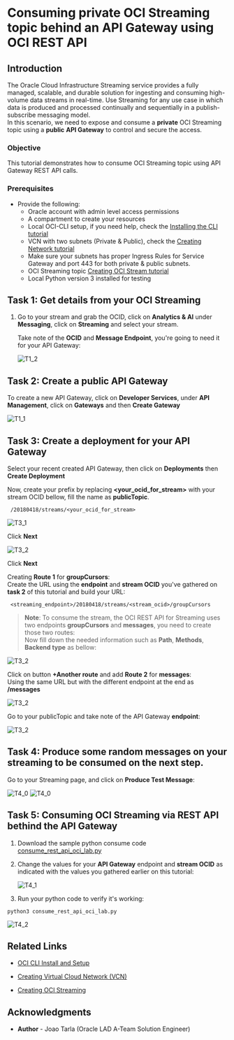 
# Consuming private OCI Streaming topic behind an API Gateway using OCI REST API


## Introduction

The Oracle Cloud Infrastructure Streaming service provides a fully managed, scalable, and durable solution for ingesting and consuming high-volume data streams in real-time. Use Streaming for any use case in which data is produced and processed continually and sequentially in a publish-subscribe messaging model.  
In this scenario, we need to expose and consume a **private** OCI Streaming topic using a **public** **API Gateway** to control and secure the access.


### Objective  

This tutorial demonstrates how to consume OCI Streaming topic using API Gateway REST API calls.

### Prerequisites

* Provide the following:  
   - Oracle account with admin level access permissions
   - A compartment to create your resources
   - Local OCI-CLI setup, if you need help, check the [Installing the CLI tutorial](https://docs.oracle.com/en-us/iaas/Content/API/SDKDocs/cliinstall.htm)
   - VCN with two subnets (Private & Public), check the [Creating Network tutorial](https://docs.oracle.com/en-us/iaas/Content/GSG/Tasks/creatingnetwork.htm)
   - Make sure your subnets has proper Ingress Rules for Service Gateway and port 443 for both private & public subnets.
   - OCI Streaming topic [Creating OCI Stream tutorial](https://docs.oracle.com/en-us/iaas/Content/Streaming/Tasks/creatingstreamsandstreampools_create-stream.htm)
   - Local Python version 3 installed for testing


## Task 1: Get details from your OCI Streaming

   1. Go to your stream and grab the OCID, click on **Analytics & AI** under **Messaging**, click on **Streaming** and select your stream.

      Take note of the **OCID** and **Message Endpoint**, you're going to need it for your API Gateway:  

      ![T1_2](images/task1_2_get_streaming_details.png "T1_2")

## Task 2: Create a public API Gateway  

To create a new API Gateway, click on **Developer Services**, under **API Management**, click on **Gateways** and then **Create Gateway**

   ![T1_1](images/task1_1_create_api_gateway.png "T1_1")

## Task 3: Create a deployment for your API Gateway

Select your recent created API Gateway, then click on **Deployments** then **Create Deployment** 

Now, create your prefix by replacing **<your_ocid_for_stream>** with your stream OCID bellow, fill the name as **publicTopic**.  


  ```
   /20180418/streams/<your_ocid_for_stream>
  ```

   ![T3_1](images/task3_1_create_deployment_1.png "T3_1")  
   
   Click **Next**  

   ![T3_2](images/task3_1_create_deployment_2.png "T3_2")  

   Click **Next**  

Creating **Route 1** for **groupCursors**:  
Create the URL using the **endpoint** and **stream OCID** you've gathered on **task 2** of this tutorial and build your URL:

   ``` 
    <streaming_endpoint>/20180418/streams/<stream_ocid>/groupCursors
   ```

>**Note**: To consume the stream, the OCI REST API for Streaming uses two endpoints **groupCursors** and **messages**, you need to create those two routes:  
Now fill down the needed information such as **Path**, **Methods**, **Backend type** as bellow:  

   ![T3_2](images/task3_1_create_deployment_3.png "T3_2")  

Click on button **+Another route** and add **Route 2** for **messages**:  
Using the same URL but with the different endpoint at the end as **/messages**  

   ![T3_2](images/task3_1_create_deployment_4.png "T3_2")  


Go to your publicTopic and take note of the API Gateway **endpoint**:  
   
   ![T3_2](images/task3_1_create_deployment_5.png "T3_2")  


## Task 4: Produce some random messages on your streaming to be consumed on the next step. 

Go to your Streaming page, and click on **Produce Test Message**:  

  ![T4_0](images/task4_0_produce.png "T4_0")
  ![T4_0](images/task4_0_produce_2.png "T4_0")
  

## Task 5: Consuming OCI Streaming via REST API bethind the API Gateway  

   1. Download the sample python consume code [consume_rest_api_oci_lab.py](./files/consume_rest_api_oci_lab.py)

   2. Change the values for your **API Gateway** endpoint and **stream OCID** as indicated with the values you gathered earlier on this tutorial:   

      ![T4_1](images/task4_1_variables.png "T4_1")

   3. Run your python code to verify it's working:  
     
   ```
   python3 consume_rest_api_oci_lab.py
   ```

   ![T4_2](images/task4_2_final_testing.png "T4_2")   


## Related Links

- [OCI CLI Install and Setup](https://docs.oracle.com/en-us/iaas/Content/API/SDKDocs/cliinstall.htm)

- [Creating Virtual Cloud Network (VCN)](https://docs.oracle.com/en-us/iaas/Content/GSG/Tasks/creatingnetwork.htm)

- [Creating OCI Streaming](https://docs.oracle.com/en-us/iaas/Content/Streaming/Tasks/creatingstreamsandstreampools_create-stream.htm)

## Acknowledgments

* **Author** - Joao Tarla (Oracle LAD A-Team Solution Engineer)  
